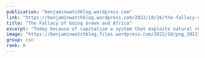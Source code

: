 ```yaml
---
publication: "benjaminwatchblog.wordpress.com"
link: "https://benjaminwatchblog.wordpress.com/2022/10/26/the-fallacy-of-going-green-and-africa/"
title: "The Fallacy of Going Green and Africa"
excerpt: "Today because of capitalism a system that exploits natural resources to no end has created a world wide environment quandary of sorts. The hegemonic Imperialist west has through history benefited f…"
image: "https://benjaminwatchblog.files.wordpress.com/2022/10/png_20221026_114729_0000.png?w=1200"
group: con
rank: 8
---
```

